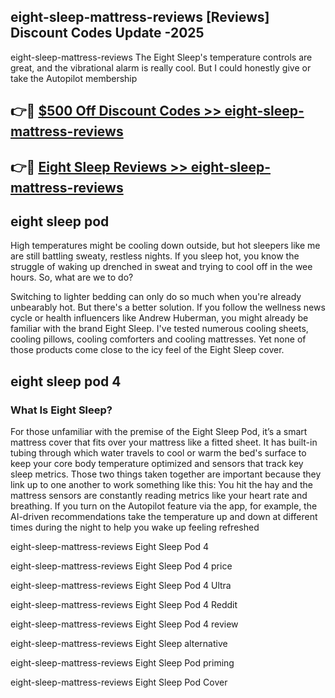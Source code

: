 ## eight-sleep-mattress-reviews [Reviews​] Discount Codes Update -2025

eight-sleep-mattress-reviews The Eight Sleep's temperature controls are great, and the vibrational alarm is really cool. But I could honestly give or take the Autopilot membership

## 👉🔴 [$500 Off Discount Codes >> eight-sleep-mattress-reviews](http://download.freeplayer.one?title=eight-sleep-mattress-reviews&ref=18-ES)

## 👉🔴 [Eight Sleep Reviews >> eight-sleep-mattress-reviews](http://download.freeplayer.one?title=eight-sleep-mattress-reviews&ref=18-ES)

## eight sleep pod

High temperatures might be cooling down outside, but hot sleepers like me are still battling sweaty, restless nights. If you sleep hot, you know the struggle of waking up drenched in sweat and trying to cool off in the wee hours. So, what are we to do?

Switching to lighter bedding can only do so much when you're already unbearably hot. But there's a better solution. If you follow the wellness news cycle or health influencers like Andrew Huberman, you might already be familiar with the brand Eight Sleep. I've tested numerous cooling sheets, cooling pillows, cooling comforters and cooling mattresses. Yet none of those products come close to the icy feel of the Eight Sleep cover.

## eight sleep pod 4

### What Is Eight Sleep?

For those unfamiliar with the premise of the Eight Sleep Pod, it’s a smart mattress cover that fits over your mattress like a fitted sheet. It has built-in tubing through which water travels to cool or warm the bed's surface to keep your core body temperature optimized and sensors that track key sleep metrics. Those two things taken together are important because they link up to one another to work something like this: You hit the hay and the mattress sensors are constantly reading metrics like your heart rate and breathing. If you turn on the Autopilot feature via the app, for example, the AI-driven recommendations take the temperature up and down at different times during the night to help you wake up feeling refreshed

eight-sleep-mattress-reviews Eight Sleep Pod 4

eight-sleep-mattress-reviews Eight Sleep Pod 4 price

eight-sleep-mattress-reviews Eight Sleep Pod 4 Ultra

eight-sleep-mattress-reviews Eight Sleep Pod 4 Reddit

eight-sleep-mattress-reviews Eight Sleep Pod 4 review

eight-sleep-mattress-reviews Eight Sleep alternative

eight-sleep-mattress-reviews Eight Sleep Pod priming

eight-sleep-mattress-reviews Eight Sleep Pod Cover